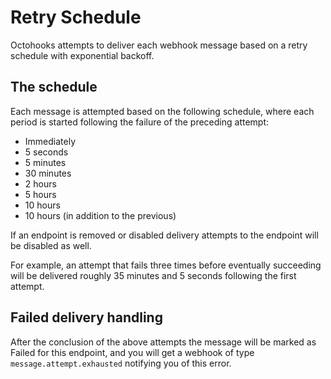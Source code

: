 # Retry Schedule

Octohooks attempts to deliver each webhook message based on a retry schedule with exponential backoff.

## The schedule

Each message is attempted based on the following schedule, where each period is started following the failure of the preceding attempt:

* Immediately
* 5 seconds
* 5 minutes
* 30 minutes
* 2 hours
* 5 hours
* 10 hours
* 10 hours (in addition to the previous)

If an endpoint is removed or disabled delivery attempts to the endpoint will be disabled as well.

For example, an attempt that fails three times before eventually succeeding will be delivered roughly 35 minutes and 5 seconds following the first attempt.

## Failed delivery handling

After the conclusion of the above attempts the message will be marked as Failed for this endpoint, and you will get a webhook of type `message.attempt.exhausted` notifying you of this error.
